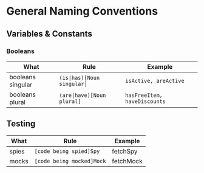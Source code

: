 # General Naming Conventions

## Variables & Constants

### Booleans

| What              | Rule                       | Example                      |
| ----------------- | -------------------------- | ---------------------------- |
| booleans singular | `(is\|has)[Noun singular]` | `isActive, areActive`        |
| booleans plural   | `(are\|have)[Noun plural]` | `hasFreeItem, haveDiscounts` |

## Testing

| What  | Rule                      | Example   |
| ----- | ------------------------- | --------- |
| spies | `[code being spied]Spy`   | fetchSpy  |
| mocks | `[code being mocked]Mock` | fetchMock |
